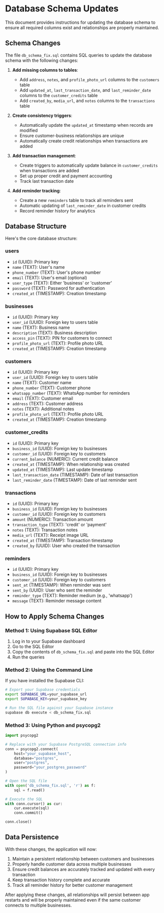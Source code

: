 # Database Schema Updates

This document provides instructions for updating the database schema to ensure all required columns exist and relationships are properly maintained.

## Schema Changes

The file `db_schema_fix.sql` contains SQL queries to update the database schema with the following changes:

1. **Add missing columns to tables**:
   - Add `address`, `notes`, and `profile_photo_url` columns to the `customers` table
   - Add `updated_at`, `last_transaction_date`, and `last_reminder_date` columns to the `customer_credits` table
   - Add `created_by`, `media_url`, and `notes` columns to the `transactions` table

2. **Create consistency triggers**:
   - Automatically update the `updated_at` timestamp when records are modified
   - Ensure customer-business relationships are unique
   - Automatically create credit relationships when transactions are added

3. **Add transaction management**:
   - Create triggers to automatically update balance in `customer_credits` when transactions are added
   - Set up proper credit and payment accounting
   - Track last transaction date

4. **Add reminder tracking**:
   - Create a new `reminders` table to track all reminders sent
   - Automatic updating of `last_reminder_date` in customer credits
   - Record reminder history for analytics

## Database Structure

Here's the core database structure:

### users
- `id` (UUID): Primary key
- `name` (TEXT): User's name
- `phone_number` (TEXT): User's phone number
- `email` (TEXT): User's email (optional)
- `user_type` (TEXT): Either 'business' or 'customer'
- `password` (TEXT): Password for authentication
- `created_at` (TIMESTAMP): Creation timestamp

### businesses
- `id` (UUID): Primary key
- `user_id` (UUID): Foreign key to users table
- `name` (TEXT): Business name
- `description` (TEXT): Business description
- `access_pin` (TEXT): PIN for customers to connect
- `profile_photo_url` (TEXT): Profile photo URL
- `created_at` (TIMESTAMP): Creation timestamp

### customers
- `id` (UUID): Primary key
- `user_id` (UUID): Foreign key to users table
- `name` (TEXT): Customer name
- `phone_number` (TEXT): Customer phone
- `whatsapp_number` (TEXT): WhatsApp number for reminders
- `email` (TEXT): Customer email
- `address` (TEXT): Customer address
- `notes` (TEXT): Additional notes
- `profile_photo_url` (TEXT): Profile photo URL
- `created_at` (TIMESTAMP): Creation timestamp

### customer_credits
- `id` (UUID): Primary key
- `business_id` (UUID): Foreign key to businesses
- `customer_id` (UUID): Foreign key to customers
- `current_balance` (NUMERIC): Current credit balance
- `created_at` (TIMESTAMP): When relationship was created
- `updated_at` (TIMESTAMP): Last update timestamp
- `last_transaction_date` (TIMESTAMP): Date of last transaction
- `last_reminder_date` (TIMESTAMP): Date of last reminder sent

### transactions
- `id` (UUID): Primary key
- `business_id` (UUID): Foreign key to businesses
- `customer_id` (UUID): Foreign key to customers
- `amount` (NUMERIC): Transaction amount
- `transaction_type` (TEXT): 'credit' or 'payment'
- `notes` (TEXT): Transaction notes
- `media_url` (TEXT): Receipt image URL
- `created_at` (TIMESTAMP): Transaction timestamp
- `created_by` (UUID): User who created the transaction

### reminders
- `id` (UUID): Primary key
- `business_id` (UUID): Foreign key to businesses
- `customer_id` (UUID): Foreign key to customers
- `sent_at` (TIMESTAMP): When reminder was sent
- `sent_by` (UUID): User who sent the reminder
- `reminder_type` (TEXT): Reminder medium (e.g., 'whatsapp')
- `message` (TEXT): Reminder message content

## How to Apply Schema Changes

### Method 1: Using Supabase SQL Editor

1. Log in to your Supabase dashboard
2. Go to the SQL Editor
3. Copy the contents of `db_schema_fix.sql` and paste into the SQL Editor
4. Run the queries

### Method 2: Using the Command Line

If you have installed the Supabase CLI:

```bash
# Export your Supabase credentials
export SUPABASE_URL=your_supabase_url
export SUPABASE_KEY=your_supabase_key

# Run the SQL file against your Supabase instance
supabase db execute < db_schema_fix.sql
```

### Method 3: Using Python and psycopg2

```python
import psycopg2

# Replace with your Supabase PostgreSQL connection info
conn = psycopg2.connect(
    host="your_supabase_host",
    database="postgres",
    user="postgres",
    password="your_postgres_password"
)

# Open the SQL file
with open('db_schema_fix.sql', 'r') as f:
    sql = f.read()

# Execute the SQL
with conn.cursor() as cur:
    cur.execute(sql)
    conn.commit()

conn.close()
```

## Data Persistence

With these changes, the application will now:

1. Maintain a persistent relationship between customers and businesses
2. Properly handle customer data across multiple businesses
3. Ensure credit balances are accurately tracked and updated with every transaction
4. Keep transaction history complete and accurate
5. Track all reminder history for better customer management

After applying these changes, all relationships will persist between app restarts and will be properly maintained even if the same customer connects to multiple businesses. 